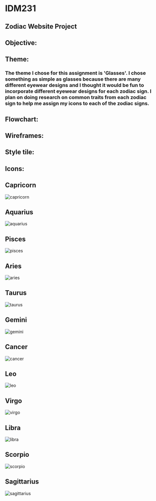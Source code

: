 <h1> IDM231 </h1>
<h2> Zodiac Website Project </h2>

<h2> Objective: </h2>
<h2> Theme: </h2>
<p><h3> The theme I chose for this assignment is 'Glasses'. I chose something as simple as glasses because there are many different eyewear designs and I thought it would be fun to incorporate different eyewear designs for each zodiac sign. I plan on doing research on common traits from each zodiac sign to help me assign my icons to each of the zodiac signs.

<h2> Flowchart: </h2>

<h2> Wireframes: </h2>

<h2> Style tile: </h2>

<h2> Icons: </h2>

<h2> Capricorn </h2>

![capricorn](https://user-images.githubusercontent.com/55995794/74545576-1dbd2a80-4f17-11ea-864d-80250c9f0ecf.png)

<h2> Aquarius </h2>

![aquarius](https://user-images.githubusercontent.com/55995794/74545588-1e55c100-4f17-11ea-913a-cc25a4923f56.png)

<h2> Pisces </h2>

![pisces](https://user-images.githubusercontent.com/55995794/74545581-1dbd2a80-4f17-11ea-9c2e-afdbace8c1e3.png)

<h2> Aries </h2>

![aries](https://user-images.githubusercontent.com/55995794/74545590-1e55c100-4f17-11ea-826f-a99f07ce8390.png)

<h2> Taurus </h2>

![taurus](https://user-images.githubusercontent.com/55995794/74545585-1e55c100-4f17-11ea-94c8-73560350e5a9.png)

<h2> Gemini </h2>

![gemini](https://user-images.githubusercontent.com/55995794/74545577-1dbd2a80-4f17-11ea-816f-09c0622b9bde.png)

<h2> Cancer </h2>

![cancer](https://user-images.githubusercontent.com/55995794/74545592-1e55c100-4f17-11ea-95f6-1df09a13e579.png)

<h2> Leo </h2>

![leo](https://user-images.githubusercontent.com/55995794/74545578-1dbd2a80-4f17-11ea-842e-2a497880ec57.png)

<h2> Virgo </h2>

![virgo](https://user-images.githubusercontent.com/55995794/74545587-1e55c100-4f17-11ea-8846-19a61175f82e.png)

<h2> Libra </h2>

![libra](https://user-images.githubusercontent.com/55995794/74545580-1dbd2a80-4f17-11ea-8057-4415258c4b34.png)

<h2> Scorpio </h2>

![scorpio](https://user-images.githubusercontent.com/55995794/74545584-1e55c100-4f17-11ea-83fb-949fdf079725.png)

<h2> Sagittarius </h2>

![sagittarius](https://user-images.githubusercontent.com/55995794/74545582-1dbd2a80-4f17-11ea-9a21-e8df5204a184.png)




